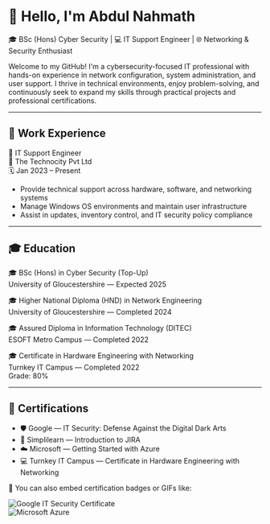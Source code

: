 # 👋 Hello, I'm Abdul Nahmath

🎓 BSc (Hons) Cyber Security | 💻 IT Support Engineer | 🌐 Networking & Security Enthusiast

Welcome to my GitHub! I'm a cybersecurity-focused IT professional with hands-on experience in network configuration, system administration, and user support. I thrive in technical environments, enjoy problem-solving, and continuously seek to expand my skills through practical projects and professional certifications.

---

## 🔧 Work Experience

💼 IT Support Engineer  
📍 The Technocity Pvt Ltd  
🗓️ Jan 2023 – Present

- Provide technical support across hardware, software, and networking systems  
- Manage Windows OS environments and maintain user infrastructure  
- Assist in updates, inventory control, and IT security policy compliance

---

## 🎓 Education

🎓 BSc (Hons) in Cyber Security (Top-Up)  
University of Gloucestershire — Expected 2025

🎓 Higher National Diploma (HND) in Network Engineering  
University of Gloucestershire — Completed 2024

🎓 Assured Diploma in Information Technology (DITEC)  
ESOFT Metro Campus — Completed 2022

🎓 Certificate in Hardware Engineering with Networking  
Turnkey IT Campus — Completed 2022  
Grade: 80%

---

## 🏅 Certifications

- 🛡️ Google — IT Security: Defense Against the Digital Dark Arts  
- 🧰 Simplilearn — Introduction to JIRA  
- ☁️ Microsoft — Getting Started with Azure  
- 💻 Turnkey IT Campus — Certificate in Hardware Engineering with Networking

📎 You can also embed certification badges or GIFs like:

![Google IT Security Certificate](https://img.shields.io/badge/Google-IT_Security-blue)  
![Microsoft Azure](https)
